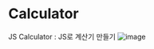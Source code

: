 # Calculator
JS Calculator : JS로 계산기 만들기
![image](https://user-images.githubusercontent.com/99410440/185642482-04907408-4a68-44a1-b9ae-45a905de6d2f.png)
